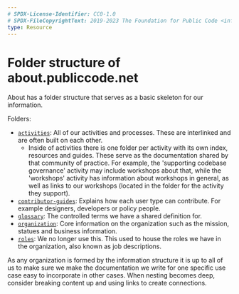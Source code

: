 ```yaml
---
# SPDX-License-Identifier: CC0-1.0
# SPDX-FileCopyrightText: 2019-2023 The Foundation for Public Code <info@publiccode.net>
type: Resource
---
```


# Folder structure of about.publiccode.net

About has a folder structure that serves as a basic skeleton for our information.

Folders:

* [`activities`](../): All of our activities and processes.
  These are interlinked and are often built on each other.
  * Inside of activities there is one folder per activity with its own index, resources and guides.
    These serve as the documentation shared by that community of practice.
    For example, the 'supporting codebase governance' activity may include workshops about that,
    while the 'workshops' activity has information about workshops in general,
    as well as links to our workshops (located in the folder for the activity they support).
* [`contributor-guides`](../../contributor-guides/): Explains how each user type can contribute. For example designers, developers or policy people.
* [`glossary`](../../glossary/): The controlled terms we have a shared definition for.
* [`organization`](../../organization/): Core information on the organization such as the mission, statues and business information.
* [`roles`](../../roles/): We no longer use this. This used to house the roles we have in the organization, also known as job descriptions.

As any organization is formed by the information structure it is up to all of us to make sure we make the documentation we write for one specific use case easy to incorporate in other cases.
When nesting becomes deep, consider breaking content up and using links to create connections.
